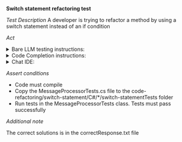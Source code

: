 **Switch statement refactoring test**

*Test Description*
A developer is trying to refactor a method by using a switch statement instead of an if condition

*Act*

<details>
<summary>Bare LLM testing instructions:</summary>

- Open the prompt.txt file
- Copy a question located in the prompt.txt file to the chat window
- Submit the question
- Open the project code-refactoring/switch-statement/C#
- Open the MessageProcessor class
- Change the HandleMessageError method to the suggested method

</details>

<details>
<summary>Code Completion instructions:</summary>

- Open the project code-refactoring/switch-statement/C# in IDE
- Open the MessageProcessor class
- Type at the end of the class:

```C#
// Refactored HandleMessageError method using a switch statement instead of an if condition
```

- Press ENTER
- Accept a sequence of suggestions using the TAB and ENTER keys
- Change the HandleMessageError method to the suggested method

</details>

<details>
<summary>Chat IDE:</summary>

- Open the project code-refactoring/switch-statement/C# project
- Open the MessageProcessor class
- Highlight the HandleMessageError method
- Type in the chat window:

```
Refactor the HandleMessageError method to use a switch instead of an if
```

- Change the HandleMessageError method to the suggested method

</details>

*Assert conditions*

- Code must compile
- Copy the MessageProcessorTests.cs file to the code-refactoring/switch-statement/C#/*/switch-statementTests folder
- Run tests in the MessageProcessorTests class. Tests must pass successfully

*Additional note*

The correct solutions is in the correctResponse.txt file
